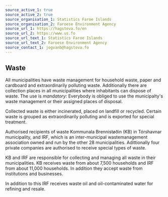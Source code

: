 ```yaml
---
source_active_1: true
source_active_2: true
source_organisation_1: Statistics Faroe Islands
source_organisation_2: Faroese Environment Agency
source_url_1: https://hagstova.fo/en
source_url_2: https://www.us.fo
source_url_text_1: Statistics Faroe Islands
source_url_text_2: Faroese Environment Agency
source_contact_1: jogvanb@hagstova.fo
---
```


## Waste

All municipalities have waste management for household waste, paper and cardboard and extraordinarily polluting waste. Additionally there are collection places in all municipalities where inhabitants can dispose of waste.
The use is *mandatory:* Everybody is obliged to use the municipalty's waste management or their assigned places of disposal.

Collected waste is either incinerated, placed on landfill or recycled. Certain waste is grouped as extraordinarily polluting and is exported for special treatment.

Authorised recipients of waste Kommunala Brennistøðin (KB) in Tórshavnar municipality, and IRF, which is an inter-municipal wastemanagement association owned and run by the other 28 municipalities.
Adittionally four private companies are authorised to receive special types of waste.

KB and IRF are responsible for collecting and managing all waste in their municipalities. KB receives waste from about 7,500 households and IRF from about 11,000 households. In addition they accept waste from institutions and businesses.

In addition to this IRF receives waste oil and oil-contaminated water for refining and resale.  
